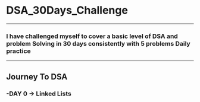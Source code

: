 # DSA_30Days_Challenge

--------------------------------------------------------------------------------------



### I have challenged myself to cover a basic level of DSA and problem Solving in 30 days consistently with 5 problems Daily practice 





--------------------------------------------------------------------------------------
   ## Journey To DSA

   
   ### -DAY 0 ->  Linked Lists 

